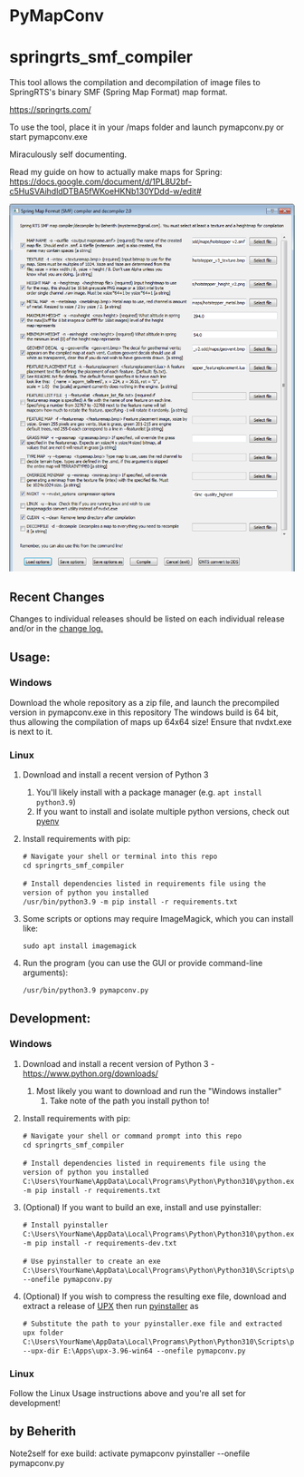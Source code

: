 # PyMapConv
# springrts_smf_compiler
This tool allows the compilation and decompilation of image files to SpringRTS's binary SMF (Spring Map Format) map format. 

https://springrts.com/

To use the tool, place it in your /maps folder and launch pymapconv.py or start pymapconv.exe

Miraculously self documenting.

Read my guide on how to actually make maps for Spring: https://docs.google.com/document/d/1PL8U2bf-c5HuSVAihdldDTBA5fWKoeHKNb130YDdd-w/edit#

![gooey](https://raw.githubusercontent.com/Beherith/springrts_smf_compiler/master/doc/pymapconv_gui.png)

## Recent Changes
Changes to individual releases should be listed on each individual release and/or in the [change log.](/doc/CHANGELOG.md)

## Usage:

### Windows

Download the whole repository as a zip file, and launch the precompiled version in pymapconv.exe in this repository
The windows build is 64 bit, thus allowing the compilation of maps up 64x64 size!
Ensure that nvdxt.exe is next to it. 

### Linux

1. Download and install a recent version of Python 3
	1. You'll likely install with a package manager (e.g. `apt install python3.9`)
	2. If you want to install and isolate multiple python versions, check out [pyenv](https://github.com/pyenv/pyenv)

2. Install requirements with pip:

    ```
	# Navigate your shell or terminal into this repo
	cd springrts_smf_compiler

	# Install dependencies listed in requirements file using the version of python you installed
	/usr/bin/python3.9 -m pip install -r requirements.txt
	```

3. Some scripts or options may require ImageMagick, which you can install like:

    ```
	sudo apt install imagemagick
	```

4. Run the program (you can use the GUI or provide command-line arguments):

    ```
	/usr/bin/python3.9 pymapconv.py
	```

## Development:

### Windows

1. Download and install a recent version of Python 3 - https://www.python.org/downloads/
    1. Most likely you want to download and run the "Windows installer"
	    1. Take note of the path you install python to!

2. Install requirements with pip:

    ```
	# Navigate your shell or command prompt into this repo
	cd springrts_smf_compiler

	# Install dependencies listed in requirements file using the version of python you installed
	C:\Users\YourName\AppData\Local\Programs\Python\Python310\python.exe -m pip install -r requirements.txt
	```

3. (Optional) If you want to build an exe, install and use pyinstaller:

    ```
	# Install pyinstaller
	C:\Users\YourName\AppData\Local\Programs\Python\Python310\python.exe -m pip install -r requirements-dev.txt

	# Use pyinstaller to create an exe
	C:\Users\YourName\AppData\Local\Programs\Python\Python310\Scripts\pyinstaller.exe --onefile pymapconv.py
	```

4. (Optional) If you wish to compress the resulting exe file, download and extract a release of [UPX](https://github.com/upx/upx) then run [pyinstaller](https://pyinstaller.org/en/stable/usage.html#using-upx) as 

    ```
	# Substitute the path to your pyinstaller.exe file and extracted upx folder
	C:\Users\YourName\AppData\Local\Programs\Python\Python310\Scripts\pyinstaller.exe --upx-dir E:\Apps\upx-3.96-win64 --onefile pymapconv.py
	```

### Linux

Follow the Linux Usage instructions above and you're all set for development!

## by Beherith 

Note2self for exe build:
activate pymapconv
pyinstaller --onefile pymapconv.py

